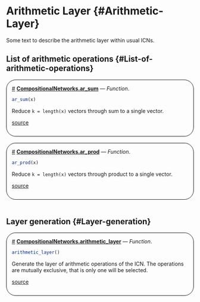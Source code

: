 
# Arithmetic Layer {#Arithmetic-Layer}



Some text to describe the arithmetic layer within usual ICNs.

## List of arithmetic operations {#List-of-arithmetic-operations}
<div style='border-width:1px; border-style:solid; border-color:black; padding: 1em; border-radius: 25px;'>
<a id='CompositionalNetworks.ar_sum-learning-arithmetic' href='#CompositionalNetworks.ar_sum-learning-arithmetic'>#</a>&nbsp;<b><u>CompositionalNetworks.ar_sum</u></b> &mdash; <i>Function</i>.




```julia
ar_sum(x)
```


Reduce `k = length(x)` vectors through sum to a single vector.


[source](https://github.com/JuliaConstraints/CompositionalNetworks.jl/blob/v0.5.6/src/layers/arithmetic.jl#L1-L4)

</div>
<br>
<div style='border-width:1px; border-style:solid; border-color:black; padding: 1em; border-radius: 25px;'>
<a id='CompositionalNetworks.ar_prod-learning-arithmetic' href='#CompositionalNetworks.ar_prod-learning-arithmetic'>#</a>&nbsp;<b><u>CompositionalNetworks.ar_prod</u></b> &mdash; <i>Function</i>.




```julia
ar_prod(x)
```


Reduce `k = length(x)` vectors through product to a single vector.


[source](https://github.com/JuliaConstraints/CompositionalNetworks.jl/blob/v0.5.6/src/layers/arithmetic.jl#L7-L10)

</div>
<br>

## Layer generation {#Layer-generation}
<div style='border-width:1px; border-style:solid; border-color:black; padding: 1em; border-radius: 25px;'>
<a id='CompositionalNetworks.arithmetic_layer-learning-arithmetic' href='#CompositionalNetworks.arithmetic_layer-learning-arithmetic'>#</a>&nbsp;<b><u>CompositionalNetworks.arithmetic_layer</u></b> &mdash; <i>Function</i>.




```julia
arithmetic_layer()
```


Generate the layer of arithmetic operations of the ICN. The operations are mutually exclusive, that is only one will be selected.


[source](https://github.com/JuliaConstraints/CompositionalNetworks.jl/blob/v0.5.6/src/layers/arithmetic.jl#L13-L16)

</div>
<br>
